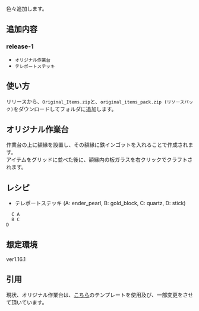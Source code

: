 色々追加します。

## 追加内容
### release-1
- `オリジナル作業台`
- `テレポートステッキ`

## 使い方
リリースから、`Original_Items.zip`と、`original_items_pack.zip (リソースパック)`をダウンロードしてフォルダに追加します。

## オリジナル作業台
作業台の上に額縁を設置し、その額縁に鉄インゴットを入れることで作成されます。  
アイテムをグリッドに並べた後に、額縁内の板ガラスを右クリックでクラフトされます。  

## レシピ
- テレポートステッキ (A: ender_pearl, B: gold_block, C: quartz, D: stick)
```
  C A
  B C
D  
```

## 想定環境
ver1.16.1

## 引用
現状、オリジナル作業台は、[こちら](https://sensenba.hatenablog.com/entry/2021/05/03/153317)のテンプレートを使用及び、一部変更をさせて頂いています。
